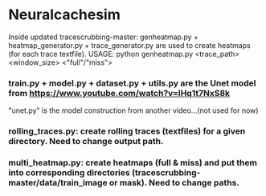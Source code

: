 # Neuralcachesim

Inside updated tracescrubbing-master: 
genheatmap.py + heatmap_generator.py + trace_generator.py are used to create heatmaps (for each trace textfile). 
  USAGE: python genheatmap.py <trace_path> <window_size> <"full"/"miss">
 
### train.py + model.py + dataset.py + utils.py are the Unet model from https://www.youtube.com/watch?v=IHq1t7NxS8k
"unet.py" is the model construction from another video...(not used for now) 

### rolling_traces.py: create rolling traces (textfiles) for a given directory. Need to change output path.  

### multi_heatmap.py: create heatmaps (full & miss) and put them into corresponding directories (tracescrubbing-master/data/train_image or mask). Need to change paths.

